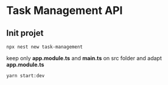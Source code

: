# Task Management API

## Init projet

```Shell
npx nest new task-management
```

keep only __app.module.ts__ and __main.ts__ on src folder and adapt __app.module.ts__

```Shell
yarn start:dev
```